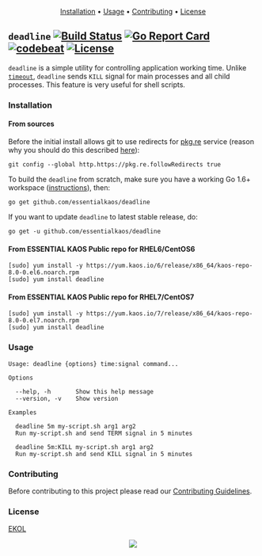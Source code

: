 <p align="center"><a href="#installation">Installation</a> • <a href="#usage">Usage</a> • <a href="#contributing">Contributing</a> • <a href="#license">License</a></p>

## `deadline` [![Build Status](https://travis-ci.org/essentialkaos/deadline.svg?branch=master)](https://travis-ci.org/essentialkaos/deadline) [![Go Report Card](https://goreportcard.com/badge/github.com/essentialkaos/deadline)](https://goreportcard.com/report/github.com/essentialkaos/deadline) [![codebeat](https://codebeat.co/badges/698e5d36-2465-4266-b3d2-7f58e52d5362)](https://codebeat.co/projects/github-com-essentialkaos-deadline-master) [![License](https://gh.kaos.io/ekol.svg)](https://essentialkaos.com/ekol)

`deadline` is a simple utility for controlling application working time. Unlike [`timeout`](https://linux.die.net/man/1/timeout), `deadline` sends `KILL` signal for main processes and all child processes. This feature is very useful for shell scripts.

### Installation

#### From sources

Before the initial install allows git to use redirects for [pkg.re](https://github.com/essentialkaos/pkgre) service (reason why you should do this described [here](https://github.com/essentialkaos/pkgre#git-support)):

```
git config --global http.https://pkg.re.followRedirects true
```

To build the `deadline` from scratch, make sure you have a working Go 1.6+ workspace ([instructions](https://golang.org/doc/install)), then:

```
go get github.com/essentialkaos/deadline
```

If you want to update `deadline` to latest stable release, do:

```
go get -u github.com/essentialkaos/deadline
```

#### From ESSENTIAL KAOS Public repo for RHEL6/CentOS6

```
[sudo] yum install -y https://yum.kaos.io/6/release/x86_64/kaos-repo-8.0-0.el6.noarch.rpm
[sudo] yum install deadline
```


#### From ESSENTIAL KAOS Public repo for RHEL7/CentOS7

```
[sudo] yum install -y https://yum.kaos.io/7/release/x86_64/kaos-repo-8.0-0.el7.noarch.rpm
[sudo] yum install deadline
```

### Usage

```
Usage: deadline {options} time:signal command...

Options

  --help, -h       Show this help message
  --version, -v    Show version

Examples

  deadline 5m my-script.sh arg1 arg2
  Run my-script.sh and send TERM signal in 5 minutes

  deadline 5m:KILL my-script.sh arg1 arg2
  Run my-script.sh and send KILL signal in 5 minutes

```

### Contributing

Before contributing to this project please read our [Contributing Guidelines](https://github.com/essentialkaos/contributing-guidelines#contributing-guidelines).

### License

[EKOL](https://essentialkaos.com/ekol)

<p align="center"><a href="https://essentialkaos.com"><img src="https://gh.kaos.io/ekgh.svg"/></a></p>
